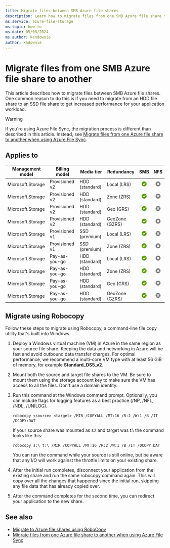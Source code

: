 ```yaml
---
title: Migrate files between SMB Azure file shares
description: Learn how to migrate files from one SMB Azure file share to another using Robocopy, a common migration tool.
ms.service: azure-file-storage
ms.topic: how-to
ms.date: 05/08/2024
ms.author: kendownie
author: khdownie
---
```


# Migrate files from one SMB Azure file share to another

This article describes how to migrate files between SMB Azure file shares. One common reason to do this is if you need to migrate from an HDD file share to an SSD file share to get increased performance for your application workload.

> [!WARNING]
> If you're using Azure File Sync, the migration process is different than described in this article. Instead, see [Migrate files from one Azure file share to another when using Azure File Sync](../file-sync/file-sync-share-to-share-migration.md).

## Applies to
| Management model | Billing model | Media tier | Redundancy | SMB | NFS |
|-|-|-|-|:-:|:-:|
| Microsoft.Storage | Provisioned v2 | HDD (standard) | Local (LRS) | ![Yes](../media/icons/yes-icon.png) | ![No](../media/icons/no-icon.png) |
| Microsoft.Storage | Provisioned v2 | HDD (standard) | Zone (ZRS) | ![Yes](../media/icons/yes-icon.png) | ![No](../media/icons/no-icon.png) |
| Microsoft.Storage | Provisioned v2 | HDD (standard) | Geo (GRS) | ![Yes](../media/icons/yes-icon.png) | ![No](../media/icons/no-icon.png) |
| Microsoft.Storage | Provisioned v2 | HDD (standard) | GeoZone (GZRS) | ![Yes](../media/icons/yes-icon.png) | ![No](../media/icons/no-icon.png) |
| Microsoft.Storage | Provisioned v1 | SSD (premium) | Local (LRS) | ![Yes](../media/icons/yes-icon.png) | ![No](../media/icons/no-icon.png) |
| Microsoft.Storage | Provisioned v1 | SSD (premium) | Zone (ZRS) | ![Yes](../media/icons/yes-icon.png) | ![No](../media/icons/no-icon.png) |
| Microsoft.Storage | Pay-as-you-go | HDD (standard) | Local (LRS) | ![Yes](../media/icons/yes-icon.png) | ![No](../media/icons/no-icon.png) |
| Microsoft.Storage | Pay-as-you-go | HDD (standard) | Zone (ZRS) | ![Yes](../media/icons/yes-icon.png) | ![No](../media/icons/no-icon.png) |
| Microsoft.Storage | Pay-as-you-go | HDD (standard) | Geo (GRS) | ![Yes](../media/icons/yes-icon.png) | ![No](../media/icons/no-icon.png) |
| Microsoft.Storage | Pay-as-you-go | HDD (standard) | GeoZone (GZRS) | ![Yes](../media/icons/yes-icon.png) | ![No](../media/icons/no-icon.png) ||

## Migrate using Robocopy

Follow these steps to migrate using Robocopy, a command-line file copy utility that's built into Windows.

1. Deploy a Windows virtual machine (VM) in Azure in the same region as your source file share. Keeping the data and networking in Azure will be fast and avoid outbound data transfer charges. For optimal performance, we recommend a multi-core VM type with at least 56 GiB of memory, for example **Standard_DS5_v2**.

1. Mount both the source and target file shares to the VM. Be sure to mount them using the storage account key to make sure the VM has access to all the files. Don't use a domain identity.

1. Run this command at the Windows command prompt. Optionally, you can include flags for logging features as a best practice (/NP, /NFL, /NDL, /UNILOG).
   
   ```console
   robocopy <source> <target> /MIR /COPYALL /MT:16 /R:2 /W:1 /B /IT /DCOPY:DAT
   ```
   
   If your source share was mounted as s:\ and target was t:\ the command looks like this:
   
   ```console
   robocopy s:\ t:\ /MIR /COPYALL /MT:16 /R:2 /W:1 /B /IT /DCOPY:DAT
   ```
   
   You can run the command while your source is still online, but be aware that any I/O will work against the throttle limits on your existing share.

1. After the initial run completes, disconnect your application from the existing share and run the same robocopy command again. This will copy over all the changes that happened since the initial run, skipping any file data that has already copied over.

1. After the command completes for the second time, you can redirect your application to the new share.

## See also

- [Migrate to Azure file shares using RoboCopy](storage-files-migration-robocopy.md)
- [Migrate files from one Azure file share to another when using Azure File Sync](../file-sync/file-sync-share-to-share-migration.md)
